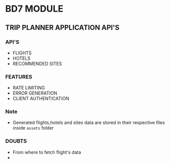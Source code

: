 # BD7 MODULE

## TRIP PLANNER APPLICATION API'S

### API'S
- FLIGHTS
- HOTELS
- RECOMMENDED SITES

### FEATURES
- RATE LIMITING
- ERROR GENERATION
- CLIENT AUTHENTICATION
  
### Note
- Generated flights,hotels and sites data are stored in their respective files inside `assets` folder
 
### DOUBTS
- From where to fetch flight's data
- 
